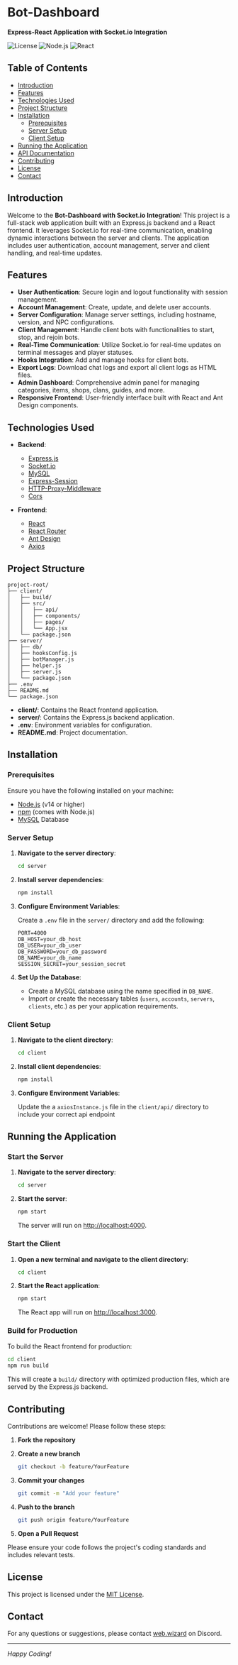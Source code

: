 # Bot-Dashboard

**Express-React Application with Socket.io Integration**

![License](https://img.shields.io/badge/license-MIT-blue.svg)
![Node.js](https://img.shields.io/badge/node.js-14.17.0-brightgreen.svg)
![React](https://img.shields.io/badge/react-17.0.2-blue.svg)

## Table of Contents

- [Introduction](#introduction)
- [Features](#features)
- [Technologies Used](#technologies-used)
- [Project Structure](#project-structure)
- [Installation](#installation)
  - [Prerequisites](#prerequisites)
  - [Server Setup](#server-setup)
  - [Client Setup](#client-setup)
- [Running the Application](#running-the-application)
- [API Documentation](#api-documentation)
- [Contributing](#contributing)
- [License](#license)
- [Contact](#contact)

## Introduction

Welcome to the **Bot-Dashboard with Socket.io Integration**! This project is a full-stack web application built with an Express.js backend and a React frontend. It leverages Socket.io for real-time communication, enabling dynamic interactions between the server and clients. The application includes user authentication, account management, server and client handling, and real-time updates.

## Features

- **User Authentication**: Secure login and logout functionality with session management.
- **Account Management**: Create, update, and delete user accounts.
- **Server Configuration**: Manage server settings, including hostname, version, and NPC configurations.
- **Client Management**: Handle client bots with functionalities to start, stop, and rejoin bots.
- **Real-Time Communication**: Utilize Socket.io for real-time updates on terminal messages and player statuses.
- **Hooks Integration**: Add and manage hooks for client bots.
- **Export Logs**: Download chat logs and export all client logs as HTML files.
- **Admin Dashboard**: Comprehensive admin panel for managing categories, items, shops, clans, guides, and more.
- **Responsive Frontend**: User-friendly interface built with React and Ant Design components.

## Technologies Used

- **Backend**:
  - [Express.js](https://expressjs.com/)
  - [Socket.io](https://socket.io/)
  - [MySQL](https://www.mysql.com/)
  - [Express-Session](https://www.npmjs.com/package/express-session)
  - [HTTP-Proxy-Middleware](https://github.com/chimurai/http-proxy-middleware)
  - [Cors](https://www.npmjs.com/package/cors)

- **Frontend**:
  - [React](https://reactjs.org/)
  - [React Router](https://reactrouter.com/)
  - [Ant Design](https://ant.design/)
  - [Axios](https://axios-http.com/)

## Project Structure

```
project-root/
├── client/
│   ├── build/
│   ├── src/
│   │   ├── api/
│   │   ├── components/
│   │   ├── pages/
│   │   └── App.jsx
│   └── package.json
├── server/
│   ├── db/
│   ├── hooksConfig.js
│   ├── botManager.js
│   ├── helper.js
│   ├── server.js
│   └── package.json
├── .env
├── README.md
└── package.json
```

- **client/**: Contains the React frontend application.
- **server/**: Contains the Express.js backend application.
- **.env**: Environment variables for configuration.
- **README.md**: Project documentation.

## Installation

### Prerequisites

Ensure you have the following installed on your machine:

- [Node.js](https://nodejs.org/en/) (v14 or higher)
- [npm](https://www.npmjs.com/) (comes with Node.js)
- [MySQL](https://www.mysql.com/) Database

### Server Setup

1. **Navigate to the server directory**:

   ```bash
   cd server
   ```

2. **Install server dependencies**:

   ```bash
   npm install
   ```

3. **Configure Environment Variables**:

   Create a `.env` file in the `server/` directory and add the following:

   ```env
   PORT=4000
   DB_HOST=your_db_host
   DB_USER=your_db_user
   DB_PASSWORD=your_db_password
   DB_NAME=your_db_name
   SESSION_SECRET=your_session_secret
   ```

4. **Set Up the Database**:

   - Create a MySQL database using the name specified in `DB_NAME`.
   - Import or create the necessary tables (`users`, `accounts`, `servers`, `clients`, etc.) as per your application requirements.

### Client Setup

1. **Navigate to the client directory**:

   ```bash
   cd client
   ```

2. **Install client dependencies**:

   ```bash
   npm install
   ```

3. **Configure Environment Variables**:

   Update the a `axiosInstance.js` file in the `client/api/` directory to include your correct api endpoint

## Running the Application

### Start the Server

1. **Navigate to the server directory**:

   ```bash
   cd server
   ```

2. **Start the server**:

   ```bash
   npm start
   ```

   The server will run on [http://localhost:4000](http://localhost:4000).

### Start the Client

1. **Open a new terminal and navigate to the client directory**:

   ```bash
   cd client
   ```

2. **Start the React application**:

   ```bash
   npm start
   ```

   The React app will run on [http://localhost:3000](http://localhost:3000).

### Build for Production

To build the React frontend for production:

```bash
cd client
npm run build
```

This will create a `build/` directory with optimized production files, which are served by the Express.js backend.

## Contributing

Contributions are welcome! Please follow these steps:

1. **Fork the repository**
2. **Create a new branch**

   ```bash
   git checkout -b feature/YourFeature
   ```

3. **Commit your changes**

   ```bash
   git commit -m "Add your feature"
   ```

4. **Push to the branch**

   ```bash
   git push origin feature/YourFeature
   ```

5. **Open a Pull Request**

Please ensure your code follows the project's coding standards and includes relevant tests.

## License

This project is licensed under the [MIT License](LICENSE).

## Contact

For any questions or suggestions, please contact [web.wizard](https://discord.com/users/279936883277168640) on Discord.

---

*Happy Coding!*
